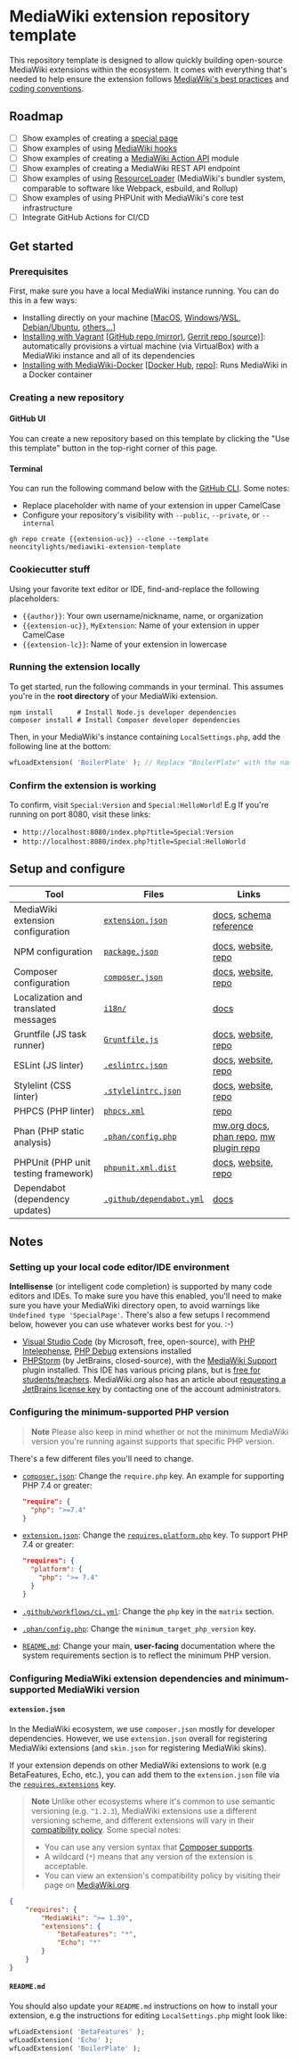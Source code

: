 # MediaWiki extension repository template

This repository template is designed to allow quickly building open-source MediaWiki extensions within the ecosystem. It comes with everything that's needed to help ensure the extension follows [MediaWiki's best practices](https://www.mediawiki.org/wiki/Best_practices_for_extensions) and [coding conventions](https://www.mediawiki.org/wiki/Manual:Coding_conventions).

## Roadmap

- [ ] Show examples of creating a [special page](https://www.mediawiki.org/wiki/Manual:Special_pages)
- [ ] Show examples of using [MediaWiki hooks](https://www.mediawiki.org/wiki/Manual:Hooks)
- [ ] Show examples of creating a [MediaWiki Action API](https://www.mediawiki.org/wiki/API:Main_page) module
- [ ] Show examples of creating a MediaWiki REST API endpoint
- [ ] Show examples of using [ResourceLoader](https://www.mediawiki.org/wiki/ResourceLoader) (MediaWiki's bundler system, comparable to software like Webpack, esbuild, and Rollup)
- [ ] Show examples of using PHPUnit with MediaWiki's core test infrastructure
- [ ] Integrate GitHub Actions for CI/CD

## Get started

### Prerequisites

First, make sure you have a local MediaWiki instance running. You can do this in a few ways:

- Installing directly on your machine [[MacOS](https://www.mediawiki.org/wiki/Manual:Running_MediaWiki_on_macOS), [Windows](https://www.mediawiki.org/wiki/Manual:Running_MediaWiki_on_Windows)/[WSL](https://www.mediawiki.org/wiki/Manual:Running_MediaWiki_on_Windows_Subsystem_for_Linux), [Debian/Ubuntu](https://www.mediawiki.org/wiki/Special:MyLanguage/Manual:Running_MediaWiki_on_Debian_or_Ubuntu), [others...](https://www.mediawiki.org/wiki/Manual:OS_specific_help)]
- [Installing with Vagrant](https://www.mediawiki.org/wiki/MediaWiki-Vagrant) [[GitHub repo (mirror)](https://github.com/wikimedia/mediawiki-vagrant), [Gerrit repo (source)](https://gerrit.wikimedia.org/g/mediawiki/vagrant)]: automatically provisions a virtual machine (via VirtualBox) with a MediaWiki instance and all of its dependencies
- [Installing with MediaWiki-Docker](https://www.mediawiki.org/wiki/MediaWiki-Docker) [[Docker Hub](https://hub.docker.com/_/mediawiki), [repo](https://github.com/wikimedia/mediawiki-docker)]: Runs MediaWiki in a Docker container

### Creating a new repository

#### GitHub UI

You can create a new repository based on this template by clicking the "Use this template" button in the top-right corner of this page.

#### Terminal

You can run the following command below with the [GitHub CLI](https://cli.github.com/). Some notes:

- Replace placeholder with name of your extension in upper CamelCase
- Configure your repository's visibility with `--public`, `--private`, or `--internal`

```shell
gh repo create {{extension-uc}} --clone --template neoncitylights/mediawiki-extension-template
```

### Cookiecutter stuff

Using your favorite text editor or IDE, find-and-replace the following placeholders:

- `{{author}}`: Your own username/nickname, name, or organization
- `{{extension-uc}}`, `MyExtension`: Name of your extension in upper CamelCase
- `{{extension-lc}}`: Name of your extension in lowercase

### Running the extension locally

To get started, run the following commands in your terminal. This assumes you're in the **root directory** of your MediaWiki extension.

```shell
npm install      # Install Node.js developer dependencies
composer install # Install Composer developer dependencies
```

Then, in your MediaWiki's instance containing `LocalSettings.php`, add the following line at the bottom:

```php
wfLoadExtension( 'BoilerPlate' ); // Replace "BoilerPlate" with the name of your extension
```

### Confirm the extension is working

To confirm, visit `Special:Version` and `Special:HelloWorld`! E.g If you're running on port 8080, visit these links:

- `http://localhost:8080/index.php?title=Special:Version`
- `http://localhost:8080/index.php?title=Special:HelloWorld`

## Setup and configure

| Tool | Files | Links |
| ---- | ----- | ----- |
| MediaWiki extension configuration | [`extension.json`](./extension.json) | [docs](https://www.mediawiki.org/wiki/Manual:Extension.json), [schema reference](https://www.mediawiki.org/wiki/Manual:Extension.json/Schema) |
| NPM configuration | [`package.json`](./package.json) | [docs](https://docs.npmjs.com/cli/v9/configuring-npm/package-json), [website](https://www.npmjs.com/), [repo](https://github.com/npm/cli) |
| Composer configuration | [`composer.json`](./composer.json) | [docs](https://getcomposer.org/doc/04-schema.md), [website](https://getcomposer.org/), [repo](https://github.com/composer/composer) |
| Localization and translated messages | [`i18n/`](./i18n/) | [docs](https://www.mediawiki.org/wiki/Localisation) |
| Gruntfile (JS task runner) | [`Gruntfile.js`](./Gruntfile.js) | [docs](https://gruntjs.com/configuring-tasks), [website](https://gruntjs.com/), [repo](https://github.com/gruntjs/grunt) |
| ESLint (JS linter) | [`.eslintrc.json`](./.eslintrc.json) | [docs](https://eslint.org/docs/latest/use/configure/), [website](https://eslint.org/), [repo](https://github.com/eslint/eslint) |
| Stylelint (CSS linter) | [`.stylelintrc.json`](./.stylelintrc.json) | [docs](https://stylelint.io/docs/user-guide/configuration), [website](https://stylelint.io/), [repo](https://github.com/stylelint/stylelint) |
| PHPCS (PHP linter) | [`phpcs.xml`](./phpcs.xml) | [repo](https://github.com/squizlabs/PHP_CodeSniffer) |
| Phan (PHP static analysis) | [`.phan/config.php`](./.phan/config.php) | [mw.org docs](https://www.mediawiki.org/wiki/Continuous_integration/Phan), [phan repo](https://github.com/phan/phan/), [mw plugin repo](https://gerrit.wikimedia.org/g/mediawiki/tools/phan/SecurityCheckPlugin)
| PHPUnit (PHP unit testing framework) | [`phpunit.xml.dist`](./phpunit.xml.dist) | [docs](https://docs.phpunit.de/en/10.2/configuration.html), [website](https://phpunit.de/), [repo](https://github.com/sebastianbergmann/phpunit) |
| Dependabot (dependency updates) | [`.github/dependabot.yml`](./.github/dependabot.yml) | [docs](https://docs.github.com/en/code-security/dependabot/dependabot-version-updates/configuration-options-for-the-dependabot.yml-file) |

## Notes

### Setting up your local code editor/IDE environment

**Intellisense** (or intelligent code completion) is supported by many code editors and IDEs. To make sure you have this enabled, you'll need to make sure you have your MediaWiki directory open, to avoid warnings like `Undefined type 'SpecialPage'`. There's also a few setups I recommend below, however you can use whatever works best for you. :-)

- [Visual Studio Code](https://code.visualstudio.com/) (by Microsoft, free, open-source), with [PHP Intelephense](https://marketplace.visualstudio.com/items?itemName=bmewburn.vscode-intelephense-client), [PHP Debug](https://marketplace.visualstudio.com/items?itemName=xdebug.php-debug) extensions installed
- [PHPStorm](https://www.jetbrains.com/phpstorm/) (by JetBrains, closed-source), with the [MediaWiki Support](https://plugins.jetbrains.com/plugin/7439-mediawiki-support) plugin installed. This IDE has various pricing plans, but is [free for students/teachers](https://www.jetbrains.com/community/education/#students). MediaWiki.org also has an article about [requesting a JetBrains license key](https://www.mediawiki.org/wiki/JetBrains_IDEs) by contacting one of the account administrators.

### Configuring the minimum-supported PHP version

> **Note**
> Please also keep in mind whether or not the minimum MediaWiki version you're running against supports that specific PHP version.

There's a few different files you'll need to change.

- [`composer.json`](./composer.json): Change the `require.php` key. An example for supporting PHP 7.4 or greater:

  ```json
  "require": {
    "php": ">=7.4"
  }
  ```

- [`extension.json`](./extension.json): Change the [`requires.platform.php`](https://www.mediawiki.org/wiki/Manual:Extension.json/Schema#platform) key. To support PHP 7.4 or greater:

  ```json
  "requires": {
    "platform": {
      "php": ">= 7.4"
    }
  }
  ```

- [`.github/workflows/ci.yml`](./.github/workflows/ci.yml): Change the `php` key in the `matrix` section.
- [`.phan/config.php`](./.phan/config.php): Change the `minimum_target_php_version` key.
- [`README.md`](./README.md): Change your main, **user-facing** documentation where the system requirements section is to reflect the minimum PHP version.

### Configuring MediaWiki extension dependencies and minimum-supported MediaWiki version

#### `extension.json`

In the MediaWiki ecosystem, we use `composer.json` mostly for developer dependencies. However, we use `extension.json` overall for registering MediaWiki extensions (and `skin.json` for registering MediaWiki skins).

If your extension depends on other MediaWiki extensions to work (e.g BetaFeatures, Echo, etc.), you can add them to the `extension.json` file via the [`requires.extensions`](https://www.mediawiki.org/wiki/Manual:Extension.json/Schema#requires) key.

> **Note**
> Unlike other ecosystems where it's common to use semantic versioning (e.g. `^1.2.3`), MediaWiki extensions use a different versioning scheme, and different extensions will vary in their [compatibility policy](https://www.mediawiki.org/wiki/Compatibility#MediaWiki_extensions). Some special notes:
>
> - You can use any version syntax that [Composer supports](https://getcomposer.org/doc/articles/versions.md).
> - A wildcard (`*`) means that any version of the extension is acceptable.
> - You can view an extension's compatibility policy by visiting their page on [MediaWiki.org](https://www.mediawiki.org/wiki/Category:Extensions_by_compatibility_policy).

```json
{
	"requires": {
		"MediaWiki": ">= 1.39",
		"extensions": {
			"BetaFeatures": "*",
			"Echo": "*"
		}
	}
}
```

#### `README.md`

You should also update your `README.md` instructions on how to install your extension, e.g the instructions for editing `LocalSettings.php` might look like:

```php
wfLoadExtension( 'BetaFeatures' );
wfLoadExtension( 'Echo' );
wfLoadExtension( 'BoilerPlate' );
```
